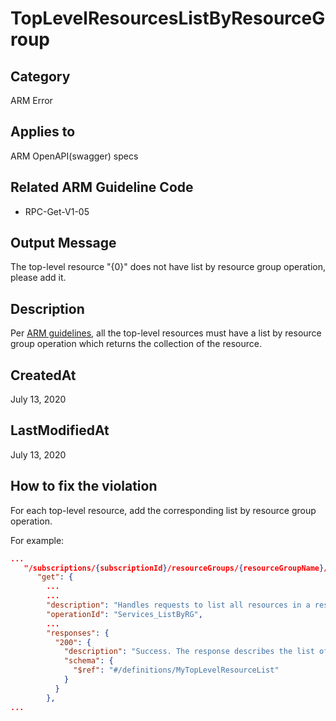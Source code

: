 # TopLevelResourcesListByResourceGroup

## Category

ARM Error

## Applies to

ARM OpenAPI(swagger) specs

## Related ARM Guideline Code

- RPC-Get-V1-05

## Output Message

The top-level resource "{0}" does not have list by resource group operation, please add it.

## Description

Per [ARM guidelines](https://github.com/Azure/azure-resource-manager-rpc/blob/master/v1.0/resource-api-reference.md), all the top-level resources must have a list by resource group operation which returns the collection of the resource.

## CreatedAt

July 13, 2020

## LastModifiedAt

July 13, 2020

## How to fix the violation

For each top-level resource, add the corresponding list by resource group operation.

For example:

```json
...
   "/subscriptions/{subscriptionId}/resourceGroups/{resourceGroupName}/providers/Microsoft.MyNameSpace/MyTopLevelResourceType": {
      "get": {
        ...
        ...
        "description": "Handles requests to list all resources in a resource group.",
        "operationId": "Services_ListByRG",
        ...
        "responses": {
          "200": {
            "description": "Success. The response describes the list of Services in the subscription.",
            "schema": {
              "$ref": "#/definitions/MyTopLevelResourceList"
            }
          }
        },
...
```
